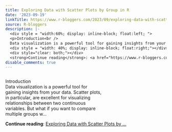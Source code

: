 ```yaml
---
title: Exploring Data with Scatter Plots by Group in R
date: '2023-09-19'
linkTitle: https://www.r-bloggers.com/2023/09/exploring-data-with-scatter-plots-by-group-in-r/
source: R-bloggers
description: |-
  <div style = "width:60%; display: inline-block; float:left; ">
  <p>Introduction<br />
  Data visualization is a powerful tool for gaining insights from your data. Scatter plots, in particular, are excellent for visualizing relationships between two continuous variables. But what if you want to compare multiple groups w...</p></div>
  <div style = "width: 40%; display: inline-block; float:right;"></div>
  <div style="clear: both;"></div>
  <strong>Continue reading</strong>: <a href="https://www.r-bloggers.com/2023/09/exploring-data-with-scatter-plots-by-group-in-r/">Exploring Data with Scatter Plots by  ...
disable_comments: true
---
```

<div style = "width:60%; display: inline-block; float:left; ">
<p>Introduction<br />
Data visualization is a powerful tool for gaining insights from your data. Scatter plots, in particular, are excellent for visualizing relationships between two continuous variables. But what if you want to compare multiple groups w...</p></div>
<div style = "width: 40%; display: inline-block; float:right;"></div>
<div style="clear: both;"></div>
<strong>Continue reading</strong>: <a href="https://www.r-bloggers.com/2023/09/exploring-data-with-scatter-plots-by-group-in-r/">Exploring Data with Scatter Plots by  ...